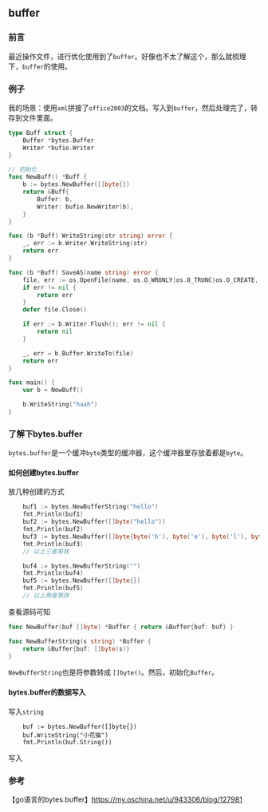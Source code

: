 ## buffer

### 前言

最近操作文件，进行优化使用到了`buffer`。好像也不太了解这个，那么就梳理下，`buffer`的使用。

### 例子

我的场景：使用`xml`拼接了`office2003`的文档。写入到`buffer`，然后处理完了，转存到文件里面。

````go
type Buff struct {
	Buffer *bytes.Buffer
	Writer *bufio.Writer
}

// 初始化
func NewBuff() *Buff {
	b := bytes.NewBuffer([]byte{})
	return &Buff{
		Buffer: b,
		Writer: bufio.NewWriter(b),
	}
}

func (b *Buff) WriteString(str string) error {
	_, err := b.Writer.WriteString(str)
	return err
}

func (b *Buff) SaveAS(name string) error {
	file, err := os.OpenFile(name, os.O_WRONLY|os.O_TRUNC|os.O_CREATE, 0666)
	if err != nil {
		return err
	}
	defer file.Close()

	if err := b.Writer.Flush(); err != nil {
		return nil
	}

	_, err = b.Buffer.WriteTo(file)
	return err
}

func main() {
	var b = NewBuff()

	b.WriteString("haah")
}
````

### 了解下bytes.buffer

`bytes.buffer`是一个缓冲`byte`类型的缓冲器，这个缓冲器里存放着都是`byte`。

#### 如何创建bytes.buffer

放几种创建的方式

````go
	buf1 := bytes.NewBufferString("hello")
	fmt.Println(buf1)
	buf2 := bytes.NewBuffer([]byte("hello"))
	fmt.Println(buf2)
	buf3 := bytes.NewBuffer([]byte{byte('h'), byte('e'), byte('l'), byte('l'), byte('o')})
	fmt.Println(buf3) 
    // 以上三者等效

	buf4 := bytes.NewBufferString("")
	fmt.Println(buf4)
	buf5 := bytes.NewBuffer([]byte{})
	fmt.Println(buf5) 
    // 以上两者等效
````

查看源码可知

````go
func NewBuffer(buf []byte) *Buffer { return &Buffer{buf: buf} }

func NewBufferString(s string) *Buffer {
	return &Buffer{buf: []byte(s)}
}
````
`NewBufferString`也是将参数转成 `[]byte()`。然后，初始化`Buffer`。

#### bytes.buffer的数据写入

写入`string`

````
	buf := bytes.NewBuffer([]byte{})
	buf.WriteString("小花猫")
	fmt.Println(buf.String())
````

写入






### 参考

【go语言的bytes.buffer】https://my.oschina.net/u/943306/blog/127981  


 

